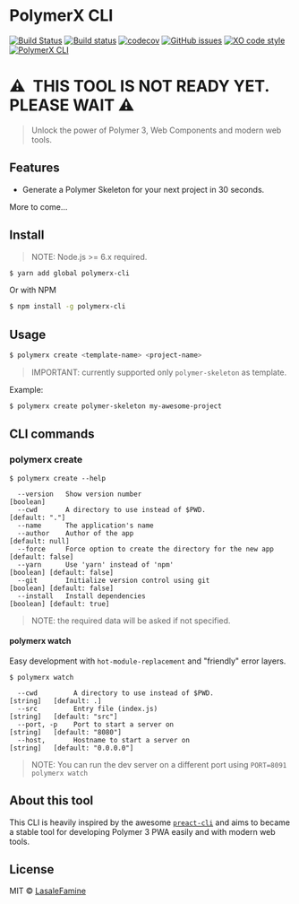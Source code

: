# PolymerX CLI

[![Build Status](https://travis-ci.org/PolymerX/polymerx-cli.svg?branch=master)](https://travis-ci.org/PolymerX/polymerx-cli) [![Build status](https://ci.appveyor.com/api/projects/status/wkxltr345600y1ih?svg=true)](https://ci.appveyor.com/project/LasaleFamine/polymerx-cli)
 [![codecov](https://codecov.io/gh/PolymerX/polymerx-cli/badge.svg?branch=master)](https://codecov.io/gh/PolymerX/polymerx-cli?branch=master)
[![GitHub issues](https://img.shields.io/github/issues/PolymerX/polymerx-cli.svg?style=flat-square)](https://github.com/PolymerX/polymerx-cli/issues)
[![XO code style](https://img.shields.io/badge/code_style-XO-5ed9c7.svg?style=flat-square)](https://github.com/sindresorhus/xo)
[![PolymerX CLI](https://img.shields.io/badge/polymerX-CLI-blue.svg?style=flat-square)](https://github.com/PolymerX/polymerx-cli)

# ⚠️ ️ THIS TOOL IS NOT READY YET. PLEASE WAIT  ⚠️

> Unlock the power of Polymer 3, Web Components and modern web tools.

## Features

* Generate a Polymer Skeleton for your next project in 30 seconds.

More to come...

## Install

> NOTE: Node.js >= 6.x required.

```bash
$ yarn add global polymerx-cli
```

Or with NPM

```bash
$ npm install -g polymerx-cli
```


## Usage

```bash
$ polymerx create <template-name> <project-name>
```

> IMPORTANT: currently supported only `polymer-skeleton` as template.

Example:
```bash
$ polymerx create polymer-skeleton my-awesome-project
```

## CLI commands

### polymerx create

```
$ polymerx create --help

  --version   Show version number                                      [boolean]
  --cwd       A directory to use instead of $PWD.                                [default: "."]
  --name      The application's name
  --author    Author of the app                                                  [default: null]
  --force     Force option to create the directory for the new app               [default: false]
  --yarn      Use 'yarn' instead of 'npm'                              [boolean] [default: false]
  --git       Initialize version control using git                     [boolean] [default: false]
  --install   Install dependencies                                     [boolean] [default: true]
```

> NOTE: the required data will be asked if not specified.

#### polymerx watch

Easy development with `hot-module-replacement` and "friendly" error layers.

```
$ polymerx watch

  --cwd         A directory to use instead of $PWD.              [string]   [default: .]
  --src         Entry file (index.js)                            [string]   [default: "src"]
  --port, -p    Port to start a server on                        [string]   [default: "8080"]
  --host,       Hostname to start a server on                    [string]   [default: "0.0.0.0"]
```

> NOTE: You can run the dev server on a different port using `PORT=8091 polymerx watch`


## About this tool

This CLI is heavily inspired by the awesome [`preact-cli`](https://github.com/developit/preact-cli) and aims to became a stable tool for developing Polymer 3 PWA easily and with modern web tools.


## License

MIT © [LasaleFamine](https://github.com/PolymerX)
